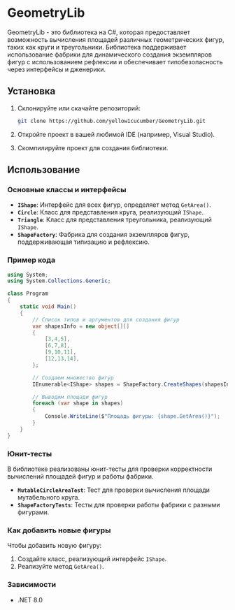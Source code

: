 # GeometryLib

GeometryLib - это библиотека на C#, которая предоставляет возможность вычисления площадей различных геометрических фигур, таких как круги и треугольники. Библиотека поддерживает использование фабрики для динамического создания экземпляров фигур с использованием рефлексии и обеспечивает типобезопасность через интерфейсы и дженерики.

## Установка

1. Склонируйте или скачайте репозиторий:

   ```bash
   git clone https://github.com/yellow1cucumber/GeometryLib.git

2. Откройте проект в вашей любимой IDE (например, Visual Studio).

3. Скомпилируйте проект для создания библиотеки.

## Использование

### Основные классы и интерфейсы

- **`IShape`**: Интерфейс для всех фигур, определяет метод `GetArea()`.
- **`Circle`**: Класс для представления круга, реализующий `IShape`.
- **`Triangle`**: Класс для представления треугольника, реализующий `IShape`.
- **`ShapeFactory`**: Фабрика для создания экземпляров фигур, поддерживающая типизацию и рефлексию.

### Пример кода

```csharp
using System;
using System.Collections.Generic;

class Program
{
    static void Main()
    {
        // Список типов и аргументов для создания фигур
        var shapesInfo = new object[][]
        {
            [3,4,5],
            [6,7,8],
            [9,10,11],
            [12,13,14],
        };

        // Создаем множество фигур
        IEnumerable<IShape> shapes = ShapeFactory.CreateShapes(shapesInfo);

        // Выводим площади фигур
        foreach (var shape in shapes)
        {
            Console.WriteLine($"Площадь фигуры: {shape.GetArea()}");
        }
    }
}
```

### Юнит-тесты

В библиотеке реализованы юнит-тесты для проверки корректности вычислений площадей фигур и работы фабрики.

- **`MutableCircleAreaTest`**: Тест для проверки вычисления площади мутабельного круга.
- **`ShapeFactoryTests`**: Тесты для проверки работы фабрики с разными фигурами.

### Как добавить новые фигуры

Чтобы добавить новую фигуру:

1. Создайте класс, реализующий интерфейс `IShape`.
2. Реализуйте метод `GetArea()`.

### Зависимости

- .NET 8.0
